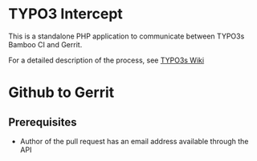 # TYPO3 Intercept

This is a standalone PHP application to communicate between TYPO3s Bamboo CI and Gerrit.

For a detailed description of the process, see [TYPO3s Wiki](https://confluence.typo3.com/display/TC/Process+Flow+pre-merge+Tests)

# Github to Gerrit

## Prerequisites

* Author of the pull request has an email address available through the API

